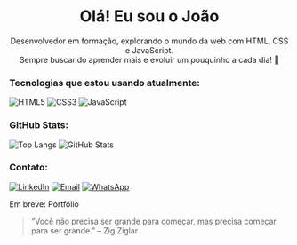 <h1 align="center">Olá! Eu sou o João </h1>

<p align="center">
  Desenvolvedor em formação, explorando o mundo da web com HTML, CSS e JavaScript. <br>
  Sempre buscando aprender mais e evoluir um pouquinho a cada dia! 🚀
</p>


### Tecnologias que estou usando atualmente:
![HTML5](https://img.shields.io/badge/HTML5-E34F26?style=flat&logo=html5&logoColor=white)
![CSS3](https://img.shields.io/badge/CSS3-1572B6?style=flat&logo=css3&logoColor=white)
![JavaScript](https://img.shields.io/badge/JavaScript-F7DF1E?style=flat&logo=javascript&logoColor=black)



### GitHub Stats:
![Top Langs](https://github-readme-stats.vercel.app/api/top-langs/?username=joaoguioli&layout=compact&theme=tokyonight)
![GitHub Stats](https://github-readme-stats.vercel.app/api?username=joaoguioli&show_icons=true&theme=tokyonight)


### Contato:

[![LinkedIn](https://img.shields.io/badge/-LinkedIn-0A66C2?style=flat&logo=linkedin&logoColor=white)](https://www.linkedin.com/in/joao-guilherme-9376a9292/)
[![Email](https://img.shields.io/badge/-Email-red?style=flat&logo=gmail&logoColor=white)](mailto:joaoguiapare4@gmail.com)
[![WhatsApp](https://img.shields.io/badge/-WhatsApp-25D366?style=flat&logo=whatsapp&logoColor=white)](https://wa.me/5519974114649)

Em breve: Portfólio 


> “Você não precisa ser grande para começar, mas precisa começar para ser grande.” – Zig Ziglar
